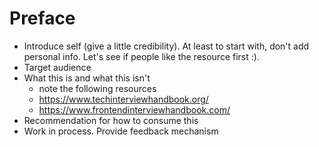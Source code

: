 # Preface

- Introduce self (give a little credibility). At least to start with, don't add personal info. Let's see if people like the resource first :).
- Target audience
- What this is and what this isn't
  - note the following resources
  - https://www.techinterviewhandbook.org/
  - https://www.frontendinterviewhandbook.com/
- Recommendation for how to consume this
- Work in process. Provide feedback mechanism
